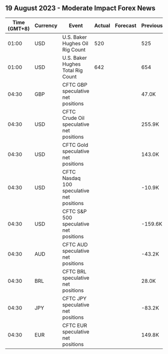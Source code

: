 ## 19 August 2023 - Moderate Impact Forex News

| Time (GMT+8) | Currency | Event | Actual | Forecast | Previous |
|------|----------|-------|--------|----------|----------|
| 01:00 | USD | U.S. Baker Hughes Oil Rig Count | 520 |  | 525 |
| 01:00 | USD | U.S. Baker Hughes Total Rig Count | 642 |  | 654 |
| 04:30 | GBP | CFTC GBP speculative net positions |  |  | 47.0K |
| 04:30 | USD | CFTC Crude Oil speculative net positions |  |  | 255.9K |
| 04:30 | USD | CFTC Gold speculative net positions |  |  | 143.0K |
| 04:30 | USD | CFTC Nasdaq 100 speculative net positions |  |  | -10.9K |
| 04:30 | USD | CFTC S&P 500 speculative net positions |  |  | -159.6K |
| 04:30 | AUD | CFTC AUD speculative net positions |  |  | -43.2K |
| 04:30 | BRL | CFTC BRL speculative net positions |  |  | 28.0K |
| 04:30 | JPY | CFTC JPY speculative net positions |  |  | -83.2K |
| 04:30 | EUR | CFTC EUR speculative net positions |  |  | 149.8K |
